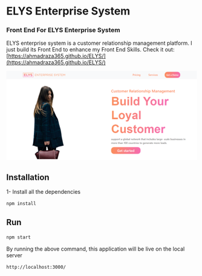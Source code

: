 # ELYS Enterprise System
### Front End For ELYS Enterprise System

ELYS enterprise system is a customer relationship management platform. I just build its Front End to enhance my Front End Skills. Check it out: [https://ahmadraza365.github.io/ELYS/](https://ahmadraza365.github.io/ELYS/)


![Home Page Screenshot](./WebsiteHomeScreenshot.PNG)

## Installation

1- Install all the dependencies

```bash
npm install
```

## Run

```bash
npm start
```
By running the above command, this application will be live on the local server
```bash
http://localhost:3000/
```